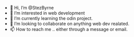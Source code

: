- 👋 Hi, I’m @StezByrne
- 👀 I’m interested in web development
- 🌱 I’m currently learning the odin project.
- 💞️ I’m looking to collaborate on anything web dev realated.
- 📫 How to reach me .. either through a message or email.

<!---
StezByrne/StezByrne is a ✨ special ✨ repository because its `README.md` (this file) appears on your GitHub profile.
You can click the Preview link to take a look at your changes.
--->
